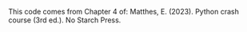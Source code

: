 This code comes from Chapter 4 of: Matthes, E. (2023). Python crash course (3rd ed.). No Starch Press.
